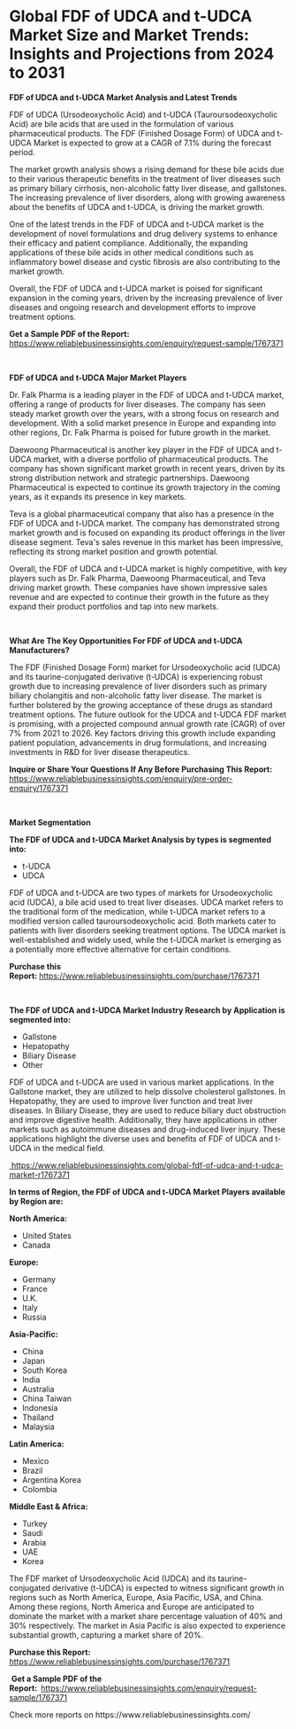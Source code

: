 <p><h1>Global FDF of UDCA and t-UDCA Market Size and Market Trends: Insights and Projections from 2024 to 2031</h1></p><p><strong>FDF of UDCA and t-UDCA Market Analysis and Latest Trends</strong></p>
<p><p>FDF of UDCA (Ursodeoxycholic Acid) and t-UDCA (Tauroursodeoxycholic Acid) are bile acids that are used in the formulation of various pharmaceutical products. The FDF (Finished Dosage Form) of UDCA and t-UDCA Market is expected to grow at a CAGR of 7.1% during the forecast period. </p><p>The market growth analysis shows a rising demand for these bile acids due to their various therapeutic benefits in the treatment of liver diseases such as primary biliary cirrhosis, non-alcoholic fatty liver disease, and gallstones. The increasing prevalence of liver disorders, along with growing awareness about the benefits of UDCA and t-UDCA, is driving the market growth.</p><p>One of the latest trends in the FDF of UDCA and t-UDCA market is the development of novel formulations and drug delivery systems to enhance their efficacy and patient compliance. Additionally, the expanding applications of these bile acids in other medical conditions such as inflammatory bowel disease and cystic fibrosis are also contributing to the market growth.</p><p>Overall, the FDF of UDCA and t-UDCA market is poised for significant expansion in the coming years, driven by the increasing prevalence of liver diseases and ongoing research and development efforts to improve treatment options.</p></p>
<p><strong>Get a Sample PDF of the Report:&nbsp;</strong> <a href="https://www.reliablebusinessinsights.com/enquiry/request-sample/1767371">https://www.reliablebusinessinsights.com/enquiry/request-sample/1767371</a></p>
<p>&nbsp;</p>
<p><strong>FDF of UDCA and t-UDCA Major Market Players</strong></p>
<p><p>Dr. Falk Pharma is a leading player in the FDF of UDCA and t-UDCA market, offering a range of products for liver diseases. The company has seen steady market growth over the years, with a strong focus on research and development. With a solid market presence in Europe and expanding into other regions, Dr. Falk Pharma is poised for future growth in the market.</p><p>Daewoong Pharmaceutical is another key player in the FDF of UDCA and t-UDCA market, with a diverse portfolio of pharmaceutical products. The company has shown significant market growth in recent years, driven by its strong distribution network and strategic partnerships. Daewoong Pharmaceutical is expected to continue its growth trajectory in the coming years, as it expands its presence in key markets.</p><p>Teva is a global pharmaceutical company that also has a presence in the FDF of UDCA and t-UDCA market. The company has demonstrated strong market growth and is focused on expanding its product offerings in the liver disease segment. Teva's sales revenue in this market has been impressive, reflecting its strong market position and growth potential.</p><p>Overall, the FDF of UDCA and t-UDCA market is highly competitive, with key players such as Dr. Falk Pharma, Daewoong Pharmaceutical, and Teva driving market growth. These companies have shown impressive sales revenue and are expected to continue their growth in the future as they expand their product portfolios and tap into new markets.</p></p>
<p>&nbsp;</p>
<p><strong>What Are The Key Opportunities For FDF of UDCA and t-UDCA Manufacturers?</strong></p>
<p><p>The FDF (Finished Dosage Form) market for Ursodeoxycholic acid (UDCA) and its taurine-conjugated derivative (t-UDCA) is experiencing robust growth due to increasing prevalence of liver disorders such as primary biliary cholangitis and non-alcoholic fatty liver disease. The market is further bolstered by the growing acceptance of these drugs as standard treatment options. The future outlook for the UDCA and t-UDCA FDF market is promising, with a projected compound annual growth rate (CAGR) of over 7% from 2021 to 2026. Key factors driving this growth include expanding patient population, advancements in drug formulations, and increasing investments in R&D for liver disease therapeutics.</p></p>
<p><strong>Inquire or Share Your Questions If Any Before Purchasing This Report:</strong> <a href="https://www.reliablebusinessinsights.com/enquiry/pre-order-enquiry/1767371">https://www.reliablebusinessinsights.com/enquiry/pre-order-enquiry/1767371</a></p>
<p>&nbsp;</p>
<p><strong>Market Segmentation</strong></p>
<p><strong>The FDF of UDCA and t-UDCA Market Analysis by types is segmented into:</strong></p>
<p><ul><li>t-UDCA</li><li>UDCA</li></ul></p>
<p><p>FDF of UDCA and t-UDCA are two types of markets for Ursodeoxycholic acid (UDCA), a bile acid used to treat liver diseases. UDCA market refers to the traditional form of the medication, while t-UDCA market refers to a modified version called tauroursodeoxycholic acid. Both markets cater to patients with liver disorders seeking treatment options. The UDCA market is well-established and widely used, while the t-UDCA market is emerging as a potentially more effective alternative for certain conditions.</p></p>
<p><strong>Purchase this Report:&nbsp;</strong><a href="https://www.reliablebusinessinsights.com/purchase/1767371">https://www.reliablebusinessinsights.com/purchase/1767371</a></p>
<p>&nbsp;</p>
<p><strong>The FDF of UDCA and t-UDCA Market Industry Research by Application is segmented into:</strong></p>
<p><ul><li>Gallstone</li><li>Hepatopathy</li><li>Biliary Disease</li><li>Other</li></ul></p>
<p><p>FDF of UDCA and t-UDCA are used in various market applications. In the Gallstone market, they are utilized to help dissolve cholesterol gallstones. In Hepatopathy, they are used to improve liver function and treat liver diseases. In Biliary Disease, they are used to reduce biliary duct obstruction and improve digestive health. Additionally, they have applications in other markets such as autoimmune diseases and drug-induced liver injury. These applications highlight the diverse uses and benefits of FDF of UDCA and t-UDCA in the medical field.</p></p>
<p><a href="https://www.reliablebusinessinsights.com/global-fdf-of-udca-and-t-udca-market-r1767371">&nbsp;https://www.reliablebusinessinsights.com/global-fdf-of-udca-and-t-udca-market-r1767371</a></p>
<p><strong>In terms of Region, the FDF of UDCA and t-UDCA Market Players available by Region are:</strong></p>
<p>
    <p> <strong> North America: </strong>
        <ul>
            <li>United States</li>
            <li>Canada</li>
        </ul>
        </p> 
    <p> <strong> Europe: </strong>
        <ul>
            <li>Germany</li>
            <li>France</li>
            <li>U.K.</li>
            <li>Italy</li>
            <li>Russia</li>
        </ul>
        </p> 
    <p> <strong> Asia-Pacific: </strong>
        <ul>
            <li>China</li>
            <li>Japan</li>
            <li>South Korea</li>
            <li>India</li>
            <li>Australia</li>
            <li>China Taiwan</li>
            <li>Indonesia</li>
            <li>Thailand</li>
            <li>Malaysia</li>
        </ul>
        </p> 
    <p> <strong> Latin America: </strong>
        <ul>
            <li>Mexico</li>
            <li>Brazil</li>
            <li>Argentina Korea</li>
            <li>Colombia</li>
        </ul>
        </p> 
    <p> <strong> Middle East & Africa: </strong>
        <ul>
            <li>Turkey</li>
            <li>Saudi</li>
            <li>Arabia</li>
            <li>UAE</li>
            <li>Korea</li>
        </ul>
    </p>
    </p>
<p><p>The FDF market of Ursodeoxycholic Acid (UDCA) and its taurine-conjugated derivative (t-UDCA) is expected to witness significant growth in regions such as North America, Europe, Asia Pacific, USA, and China. Among these regions, North America and Europe are anticipated to dominate the market with a market share percentage valuation of 40% and 30% respectively. The market in Asia Pacific is also expected to experience substantial growth, capturing a market share of 20%.</p></p>
<p><strong>Purchase this Report: </strong><a href="https://www.reliablebusinessinsights.com/purchase/1767371">https://www.reliablebusinessinsights.com/purchase/1767371</a></p>
<p>&nbsp;<strong>Get a Sample PDF of the Report:&nbsp;&nbsp;</strong><a href="https://www.reliablebusinessinsights.com/enquiry/request-sample/1767371">https://www.reliablebusinessinsights.com/enquiry/request-sample/1767371</a></p>
<p><strong></strong></p>
<p>Check more reports on https://www.reliablebusinessinsights.com/</p>